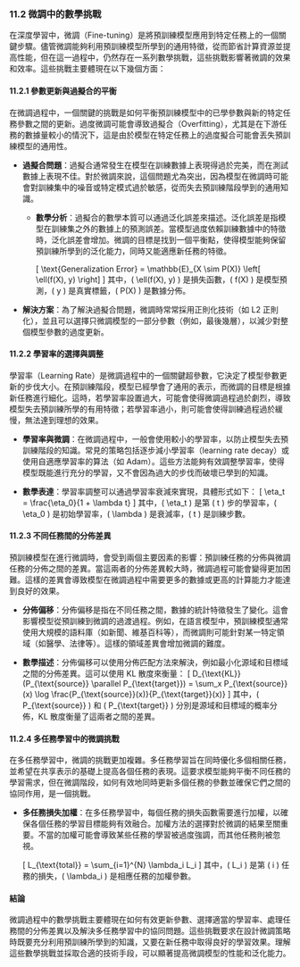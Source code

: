 ### **11.2 微調中的數學挑戰**

在深度學習中，微調（Fine-tuning）是將預訓練模型應用到特定任務上的一個關鍵步驟。儘管微調能夠利用預訓練模型所學到的通用特徵，從而節省計算資源並提高性能，但在這一過程中，仍然存在一系列數學挑戰，這些挑戰影響著微調的效果和效率。這些挑戰主要體現在以下幾個方面：

#### **11.2.1 參數更新與過擬合的平衡**

在微調過程中，一個關鍵的挑戰是如何平衡預訓練模型中的已學參數與新的特定任務參數之間的更新。過度微調可能會導致過擬合（Overfitting），尤其是在下游任務的數據量較小的情況下，這是由於模型在特定任務上的過度擬合可能會丟失預訓練模型的通用性。

- **過擬合問題**：過擬合通常發生在模型在訓練數據上表現得過於完美，而在測試數據上表現不佳。對於微調來說，這個問題尤為突出，因為模型在微調時可能會對訓練集中的噪音或特定模式過於敏感，從而失去預訓練階段學到的通用知識。

  - **數學分析**：過擬合的數學本質可以通過泛化誤差來描述。泛化誤差是指模型在訓練集之外的數據上的預測誤差。當模型過度依賴訓練數據中的特徵時，泛化誤差會增加。微調的目標是找到一個平衡點，使得模型能夠保留預訓練所學到的泛化能力，同時又能適應新任務的特徵。
  
    \[
    \text{Generalization Error} = \mathbb{E}_{X \sim P(X)} \left[ \ell(f(X), y) \right]
    \]
    其中，\( \ell(f(X), y) \) 是損失函數，\( f(X) \) 是模型預測，\( y \) 是真實標籤，\( P(X) \) 是數據分佈。

- **解決方案**：為了解決過擬合問題，微調時常常採用正則化技術（如 L2 正則化），並且可以選擇只微調模型的一部分參數（例如，最後幾層），以減少對整個模型參數的過度更新。

#### **11.2.2 學習率的選擇與調整**

學習率（Learning Rate）是微調過程中的一個關鍵超參數，它決定了模型參數更新的步伐大小。在預訓練階段，模型已經學會了通用的表示，而微調的目標是根據新任務進行細化。這時，若學習率設置過大，可能會使得微調過程過於劇烈，導致模型失去預訓練所學的有用特徵；若學習率過小，則可能會使得訓練過程過於緩慢，無法達到理想的效果。

- **學習率與微調**：在微調過程中，一般會使用較小的學習率，以防止模型失去預訓練階段的知識。常見的策略包括逐步減小學習率（learning rate decay）或使用自適應學習率的算法（如 Adam）。這些方法能夠有效調整學習率，使得模型既能進行充分的學習，又不會因為過大的步伐而破壞已學到的知識。

- **數學表達**：學習率調整可以通過學習率衰減來實現，具體形式如下：
    \[
    \eta_t = \frac{\eta_0}{1 + \lambda t}
    \]
    其中，\( \eta_t \) 是第 \( t \) 步的學習率，\( \eta_0 \) 是初始學習率，\( \lambda \) 是衰減率，\( t \) 是訓練步數。

#### **11.2.3 不同任務間的分佈差異**

預訓練模型在進行微調時，會受到兩個主要因素的影響：預訓練任務的分佈與微調任務的分佈之間的差異。當這兩者的分佈差異較大時，微調過程可能會變得更加困難。這樣的差異會導致模型在微調過程中需要更多的數據或更高的計算能力才能達到良好的效果。

- **分佈偏移**：分佈偏移是指在不同任務之間，數據的統計特徵發生了變化。這會影響模型從預訓練到微調的過渡過程。例如，在語言模型中，預訓練模型通常使用大規模的語料庫（如新聞、維基百科等），而微調則可能針對某一特定領域（如醫學、法律等）。這樣的領域差異會增加微調的難度。

- **數學描述**：分佈偏移可以使用分佈匹配方法來解決，例如最小化源域和目標域之間的分佈差異。這可以使用 KL 散度來衡量：
    \[
    D_{\text{KL}}(P_{\text{source}} \parallel P_{\text{target}}) = \sum_x P_{\text{source}}(x) \log \frac{P_{\text{source}}(x)}{P_{\text{target}}(x)}
    \]
    其中，\( P_{\text{source}} \) 和 \( P_{\text{target}} \) 分別是源域和目標域的概率分佈，KL 散度衡量了這兩者之間的差異。

#### **11.2.4 多任務學習中的微調挑戰**

在多任務學習中，微調的挑戰更加複雜。多任務學習旨在同時優化多個相關任務，並希望在共享表示的基礎上提高各個任務的表現。這要求模型能夠平衡不同任務的學習需求，但在微調階段，如何有效地同時更新多個任務的參數並確保它們之間的協同作用，是一個挑戰。

- **多任務損失加權**：在多任務學習中，每個任務的損失函數需要進行加權，以確保各個任務的學習目標能夠有效融合。加權方法的選擇對於微調的結果至關重要。不當的加權可能會導致某些任務的學習被過度強調，而其他任務則被忽視。

  \[
  L_{\text{total}} = \sum_{i=1}^{N} \lambda_i L_i
  \]
  其中，\( L_i \) 是第 \( i \) 任務的損失，\( \lambda_i \) 是相應任務的加權參數。

#### **結論**

微調過程中的數學挑戰主要體現在如何有效更新參數、選擇適當的學習率、處理任務間的分佈差異以及解決多任務學習中的協同問題。這些挑戰要求在設計微調策略時既要充分利用預訓練所學到的知識，又要在新任務中取得良好的學習效果。理解這些數學挑戰並採取合適的技術手段，可以顯著提高微調模型的性能和泛化能力。